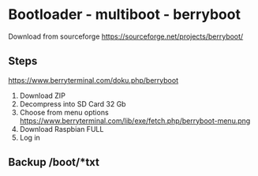 # Bootloader - multiboot - berryboot

Download from sourceforge https://sourceforge.net/projects/berryboot/

## Steps

https://www.berryterminal.com/doku.php/berryboot

1. Download ZIP
2. Decompress into SD Card 32 Gb
3. Choose from menu options https://www.berryterminal.com/lib/exe/fetch.php/berryboot-menu.png
4. Download Raspbian FULL
5. Log in

## Backup /boot/*txt
